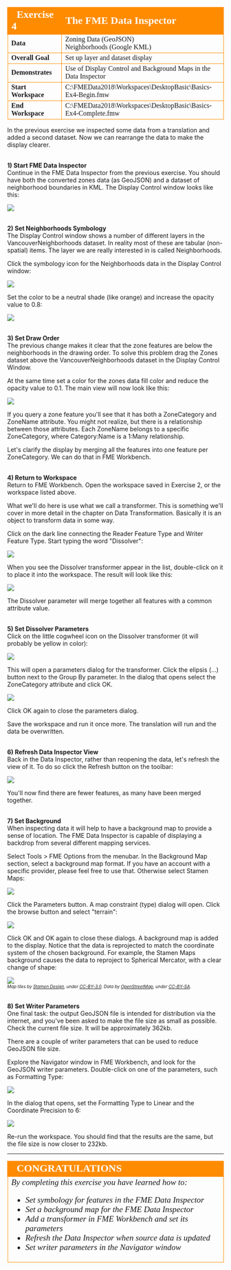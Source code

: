 <!--Exercise Section-->


<table style="border-spacing: 0px;border-collapse: collapse;font-family:serif">
<tr>
<td width=25% style="vertical-align:middle;background-color:darkorange;border: 2px solid darkorange">
<i class="fa fa-cogs fa-lg fa-pull-left fa-fw" style="color:white;padding-right: 12px;vertical-align:text-top"></i>
<span style="color:white;font-size:x-large;font-weight: bold">Exercise 4</span>
</td>
<td style="border: 2px solid darkorange;background-color:darkorange;color:white">
<span style="color:white;font-size:x-large;font-weight: bold">The FME Data Inspector</span>
</td>
</tr>

<tr>
<td style="border: 1px solid darkorange; font-weight: bold">Data</td>
<td style="border: 1px solid darkorange">Zoning Data (GeoJSON)<br>Neighborhoods (Google KML)</td>
</tr>

<tr>
<td style="border: 1px solid darkorange; font-weight: bold">Overall Goal</td>
<td style="border: 1px solid darkorange">Set up layer and dataset display</td>
</tr>

<tr>
<td style="border: 1px solid darkorange; font-weight: bold">Demonstrates</td>
<td style="border: 1px solid darkorange">Use of Display Control and Background Maps in the Data Inspector</td>
</tr>

<tr>
<td style="border: 1px solid darkorange; font-weight: bold">Start Workspace</td>
<td style="border: 1px solid darkorange">C:\FMEData2018\Workspaces\DesktopBasic\Basics-Ex4-Begin.fmw</td>
</tr>

<tr>
<td style="border: 1px solid darkorange; font-weight: bold">End Workspace</td>
<td style="border: 1px solid darkorange">C:\FMEData2018\Workspaces\DesktopBasic\Basics-Ex4-Complete.fmw </td>
</tr>

</table>


In the previous exercise we inspected some data from a translation and added a second dataset. Now we can rearrange the data to make the display clearer.


<br>**1) Start FME Data Inspector**
<br>Continue in the FME Data Inspector from the previous exercise. You should have both the converted zones data (as GeoJSON) and a dataset of neighborhood boundaries in KML. The Display Control window looks like this:

![](./Images/Img1.214.Ex4.DisplayControlWindow.png)


<br>**2) Set Neighborhoods Symbology**
<br>The Display Control window shows a number of different layers in the VancouverNeighborhoods dataset. In reality most of these are tabular (non-spatial) items. The layer we are really interested in is called Neighborhoods.

Click the symbology icon for the Neighborhoods data in the Display Control window:

![](./Images/Img1.215.Ex4.SetSymbologyIcon.png)

Set the color to be a neutral shade (like orange) and increase the opacity value to 0.8:

![](./Images/Img1.216.Ex4.SetSymbologyDialog.png)


<br>**3) Set Draw Order**
<br>The previous change makes it clear that the zone features are below the neighborhoods in the drawing order. To solve this problem drag the Zones dataset above the VancouverNeighborhoods dataset in the Display Control Window.

At the same time set a color for the zones data fill color and reduce the opacity value to 0.1. The main view will now look like this:

![](./Images/Img1.217.Ex4.ResymbolizedData.png)

If you query a zone feature you'll see that it has both a ZoneCategory and ZoneName attribute. You might not realize, but there is a relationship between those attributes. Each ZoneName belongs to a specific ZoneCategory, where Category:Name is a 1:Many relationship.

Let's clarify the display by merging all the features into one feature per ZoneCategory. We can do that in FME Workbench.
 

<br>**4) Return to Workspace**
<br>Return to FME Workbench. Open the workspace saved in Exercise 2, or the workspace listed above. 

What we'll do here is use what we call a transformer. This is something we'll cover in more detail in the chapter on Data Transformation. Basically it is an object to transform data in some way.

Click on the dark line connecting the Reader Feature Type and Writer Feature Type. Start typing the word "Dissolver":

![](./Images/Img1.218.Ex4.AddTransformer.png)

When you see the Dissolver transformer appear in the list, double-click on it to place it into the workspace. The result will look like this:

![](./Images/Img1.219.Ex4.DissolverTransformer.png)

The Dissolver parameter will merge together all features with a common attribute value.


<br>**5) Set Dissolver Parameters**
<br>Click on the little cogwheel icon on the Dissolver transformer (it will probably be yellow in color):

![](./Images/Img1.220.Ex4.DissolverParametersButton.png)

This will open a parameters dialog for the transformer. Click the elipsis (...) button next to the Group By parameter. In the dialog that opens select the ZoneCategory attribute and click OK.

![](./Images/Img1.221.Ex4.DissolverGroupByParameter.png)

Click OK again to close the parameters dialog. 

Save the workspace and run it once more. The translation will run and the data be overwritten.


<br>**6) Refresh Data Inspector View**
<br>Back in the Data Inspector, rather than reopening the data, let's refresh the view of it. To do so click the Refresh button on the toolbar:

![](./Images/Img1.222.Ex4.DIRefreshView.png)

You'll now find there are fewer features, as many have been merged together.


<br>**7) Set Background**
<br>When inspecting data it will help to have a background map to provide a sense of location. The FME Data Inspector is capable of displaying a backdrop from several different mapping services.

Select Tools > FME Options from the menubar. In the Background Map section, select a background map format. If you have an account with a specific provider, please feel free to use that. Otherwise select Stamen Maps:

![](./Images/Img1.223.Ex4.BackgroundMapDialog.png)

Click the Parameters button. A map constraint (type) dialog will open. Click the browse button and select "terrain":

![](./Images/Img1.224.Ex4.BackgroundMapPropertiesDialog.png)

Click OK and OK again to close these dialogs. A background map is added to the display. Notice that the data is reprojected to match the coordinate system of the chosen background. For example, the Stamen Maps background causes the data to reproject to Spherical Mercator, with a clear change of shape:

![](./Images/Img1.225.Ex4.DataWithBackgroundMap.png)
<br><span style="font-style:italic;font-size:x-small">Map tiles by <a href="https://stamen.com">Stamen Design</a>, under <a href="https://creativecommons.org/licenses/by/3.0">CC-BY-3.0</a>. Data by <a href="http://openstreetmap.org">OpenStreetMap</a>, under <a href="http://creativecommons.org/licenses/by-sa/3.0">CC-BY-SA</a>.


<!--<br>**8) Filter Data**
<br>Let's try something to filter our data a little in the Data Inspector.

Choose Tools &gt; Filter Features from the menubar, or click the toolbar button for filters:

![](./Images/Img1.226.Ex4.FilterButton.png)

In the Filter Features dialog, double click in the Left Value field, click the drop down arrow, and select Attribute Value. Choose ZoneCategory as the attribute to filter by and click OK.

For the Operator field select the = (equals) symbol, if it is not already selected.

For the Right Value field, click in the field and type the word **Industrial** (don't worry, it's not case-sensitive).

![](./Images/Img1.227.Ex4.OneFilterSet.png)

Filtering in the Data Inspector is applied to all visible data (if you clicked OK now the Neighborhood data would also be filtered out) therefore we must also add a clause to enable the neighborhood data to remain on screen.

Create a second test clause using the same techniques as before. This time select the attribute NeighborhoodId and select the operator **Attribute has a value**:

![](./Images/Img1.228.Ex4.TwoFiltersSet.png)

The Pass Criteria parameter should be set (or left as) "One Test (OR)".

![](./Images/Img1.229.Ex4.DIFilterCriteria.png)

Now click OK to close the dialog. The display will be filtered to show only the neighborhood features plus zones of type industrial:

![](./Images/Img1.230.Ex4.FilteredData.png)
<br><span style="font-style:italic;font-size:x-small">Map tiles by <a href="https://stamen.com">Stamen Design</a>, under <a href="https://creativecommons.org/licenses/by/3.0">CC-BY-3.0</a>. Data by <a href="http://openstreetmap.org">OpenStreetMap</a>, under <a href="http://creativecommons.org/licenses/by-sa/3.0">CC-BY-SA</a>.

The Display Control Window will also show the effects of the filter:

![](./Images/Img1.231.Ex4.DisplayControlFilter.png)


<br>**9) Set Writer Parameters**-->
<br>**8) Set Writer Parameters**
<br>One final task: the output GeoJSON file is intended for distribution via the internet, and you've been asked to make the file size as small as possible. Check the current file size. It will be approximately 362kb.

There are a couple of writer parameters that can be used to reduce GeoJSON file size.

Explore the Navigator window in FME Workbench, and look for the GeoJSON writer parameters. Double-click on one of the parameters, such as Formatting Type:

![](./Images/Img1.231a.Ex4.WriterParameters.png)

In the dialog that opens, set the Formatting Type to Linear and the Coordinate Precision to 6:

![](./Images/Img1.231b.Ex4.SettingWriterParameters.png)

Re-run the workspace. You should find that the results are the same, but the file size is now closer to 232kb.

---

<!--Exercise Congratulations Section--> 

<table style="border-spacing: 0px">
<tr>
<td style="vertical-align:middle;background-color:darkorange;border: 2px solid darkorange">
<i class="fa fa-thumbs-o-up fa-lg fa-pull-left fa-fw" style="color:white;padding-right: 12px;vertical-align:text-top"></i>
<span style="color:white;font-size:x-large;font-weight: bold;font-family:serif">CONGRATULATIONS</span>
</td>
</tr>

<tr>
<td style="border: 1px solid darkorange">
<span style="font-family:serif; font-style:italic; font-size:larger">
By completing this exercise you have learned how to:
<br>
<ul>
<li>Set symbology for features in the FME Data Inspector</li>
<li>Set a background map for the FME Data Inspector</li>
<li>Add a transformer in FME Workbench and set its parameters</li>
<li>Refresh the Data Inspector when source data is updated</li>
<!--<li>Filter data using test clauses in the FME Data Inspector</li>-->
<li>Set writer parameters in the Navigator window</li></ul>
</span>
</td>
</tr>
</table>
